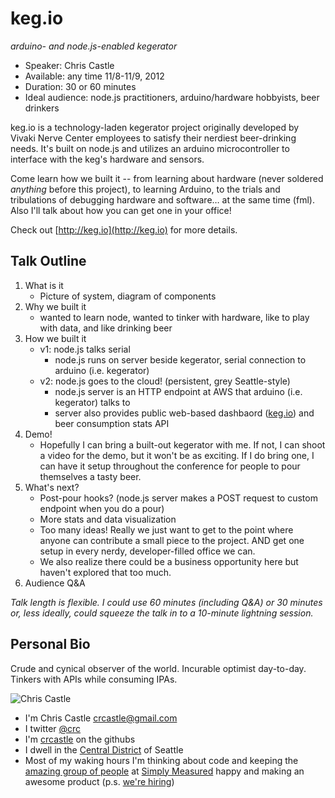 keg.io
======
_arduino- and node.js-enabled kegerator_

* Speaker: Chris Castle
* Available: any time 11/8-11/9, 2012
* Duration: 30 or 60 minutes
* Ideal audience: node.js practitioners, arduino/hardware hobbyists, beer drinkers

keg.io is a technology-laden kegerator project originally developed by Vivaki Nerve Center employees to satisfy their nerdiest beer-drinking needs. It's built on node.js and utilizes an arduino microcontroller to interface with the keg's hardware and sensors.

Come learn how we built it -- from learning about hardware (never soldered _anything_ before this project), to learning Arduino, to the trials and tribulations of debugging hardware and software… at the same time (fml).  Also I'll talk about how you can get one in your office!

Check out [http://keg.io](http://keg.io) for more details.

Talk Outline
-------------
1. What is it
	- Picture of system, diagram of components
2. Why we built it
	- wanted to learn node, wanted to tinker with hardware, like to play with data, and like drinking beer
3. How we built it
	- v1: node.js talks serial
		- node.js runs on server beside kegerator, serial connection to arduino (i.e. kegerator)
	- v2: node.js goes to the cloud! (persistent, grey Seattle-style)
		- node.js server is an HTTP endpoint at AWS that arduino (i.e. kegerator) talks to
		- server also provides public web-based dashbaord ([keg.io](http://keg.io)) and beer consumption stats API
4. Demo!
	- Hopefully I can bring a built-out kegerator with me.  If not, I can shoot a video for the demo, but it won't be as exciting.  If I do bring one, I can have it setup throughout the conference for people to pour themselves a tasty beer.
5. What's next?
	- Post-pour hooks? (node.js server makes a POST request to custom endpoint when you do a pour)
	- More stats and data visualization
	- Too many ideas!  Really we just want to get to the point where anyone can contribute a small piece to the project.  AND get one setup in every nerdy, developer-filled office we can.
	- We also realize there could be a business opportunity here but haven't explored that too much.
6. Audience Q&A

_Talk length is flexible. I could use 60 minutes (including Q&A) or 30 minutes or, less ideally, could squeeze the talk in to a 10-minute lightning session._


Personal Bio
------------
Crude and cynical observer of the world.  Incurable optimist day-to-day.  Tinkers with APIs while consuming IPAs.

![Chris Castle](https://raw.github.com/crcastle/cascadiajs.github.com/master/proposal/images/crcastle.jpg)

* I'm Chris Castle [crcastle@gmail.com](mailto:crcastle@gmail.com)
* I twitter [@crc](http://twitter.com/crc)
* I'm [crcastle](https://github.com/crcastle) on the githubs
* I dwell in the [Central District](http://en.wikipedia.org/wiki/Central_District,_Seattle) of Seattle
* Most of my waking hours I'm thinking about code and keeping the [amazing group of people](http://simplymeasured.com/about/our-team/) at [Simply Measured](http://simplymeasured.com) happy and making an awesome product (p.s. [we're hiring](http://simplymeasured.com/about/careers/))